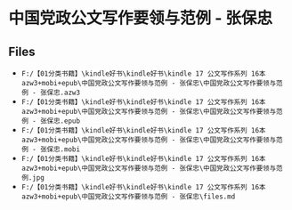 # 中国党政公文写作要领与范例 - 张保忠

## Files

- `F:/【01分类书籍】\kindle好书\kindle好书\kindle 17 公文写作系列 16本 azw3+mobi+epub\中国党政公文写作要领与范例 - 张保忠\中国党政公文写作要领与范例 - 张保忠.azw3`
- `F:/【01分类书籍】\kindle好书\kindle好书\kindle 17 公文写作系列 16本 azw3+mobi+epub\中国党政公文写作要领与范例 - 张保忠\中国党政公文写作要领与范例 - 张保忠.epub`
- `F:/【01分类书籍】\kindle好书\kindle好书\kindle 17 公文写作系列 16本 azw3+mobi+epub\中国党政公文写作要领与范例 - 张保忠\中国党政公文写作要领与范例 - 张保忠.mobi`
- `F:/【01分类书籍】\kindle好书\kindle好书\kindle 17 公文写作系列 16本 azw3+mobi+epub\中国党政公文写作要领与范例 - 张保忠\中国党政公文写作要领与范例.jpg`
- `F:/【01分类书籍】\kindle好书\kindle好书\kindle 17 公文写作系列 16本 azw3+mobi+epub\中国党政公文写作要领与范例 - 张保忠\files.md`
